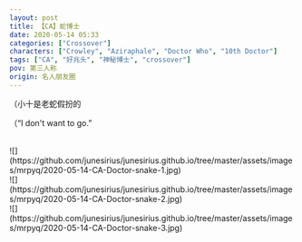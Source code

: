 ```yaml
---
layout: post
title: 【CA】蛇博士
date: 2020-05-14 05:33
categories: ["Crossover"]
characters: ["Crowley", "Aziraphale", "Doctor Who", "10th Doctor"]
tags: ["CA", "好兆头", "神秘博士", "crossover"]
pov: 第三人称
origin: 名人朋友圈
---
```


（小十是老蛇假扮的

（“I don't want to go.”

<br>
![](https://github.com/junesirius/junesirius.github.io/tree/master/assets/images/mrpyq/2020-05-14-CA-Doctor-snake-1.jpg)

<br>
![](https://github.com/junesirius/junesirius.github.io/tree/master/assets/images/mrpyq/2020-05-14-CA-Doctor-snake-2.jpg)

<br>
![](https://github.com/junesirius/junesirius.github.io/tree/master/assets/images/mrpyq/2020-05-14-CA-Doctor-snake-3.jpg)
